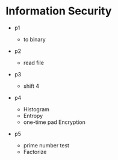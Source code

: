 # Information Security
- p1
   - to binary
- p2
   - read file
- p3
   - shift 4

- p4
   - Histogram
   - Entropy
   - one-time pad Encryption

- p5
   - prime number test
   - Factorize
